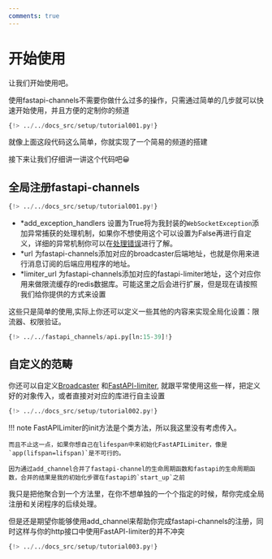 ```yaml
---
comments: true
---
```


# 开始使用

让我们开始使用吧。

使用fastapi-channels不需要你做什么过多的操作，只需通过简单的几步就可以快速开始使用，并且方便的定制你的频道

```Python
{!> ../../docs_src/setup/tutorial001.py!}
```

就像上面这段代码这么简单，你就实现了一个简易的频道的搭建

接下来让我们仔细讲一讲这个代码吧😀

## 全局注册fastapi-channels

```Python hl_lines="3 7-12"
{!> ../../docs_src/setup/tutorial001.py!}
```

- *add_exception_handlers 设置为True将为我封装的`WebSocketException`添加异常捕获的处理机制，如果你不想使用这个可以设置为False再进行自定义，详细的异常机制你可以在[处理错误](exception.md)进行了解。
- *url 为fastapi-channels添加对应的broadcaster后端地址，也就是你用来进行消息订阅的后端应用程序的地址。
- *limiter_url 为fastapi-channels添加对应的fastapi-limiter地址，这个对应你用来做限流缓存的redis数据库。可能这里之后会进行扩展，但是现在请按照我们给你提供的方式来设置

这些只是简单的使用,实际上你还可以定义一些其他的内容来实现全局化设置：限流器、权限验证。


```python title="fastapi_channels/api.py"
{!> ../../fastapi_channels/api.py[ln:15-39]!}
```

## 自定义的范畴

你还可以自定义<a href="https://github.com/encode/broadcaster" class="external-link" target="_blank">Broadcaster</a>
和<a href="https://github.com/long2ice/fastapi-limiter" class="external-link" target="_blank">FastAPI-limiter</a>,
就跟平常使用这些一样，把定义好的对象传入，或者直接对对应的库进行自主设置

```python title="main.py" hl_lines="13-16 20 27"
{!> ../../docs_src/setup/tutorial002.py!}
```
!!! note
    FastAPILimiter的init方法是个类方法，所以我这里没有考虑传入。
    
    而且不止这一点，如果你想自己在lifespan中来初始化FastAPILimiter，像是`app(lifspan=lifspan)`是不可行的。

    因为通过add_channel合并了fastapi-channel的生命周期函数和fastapi的生命周期函数，合并的结果是我的初始化步骤在fastapi的`start_up`之前

我只是把他聚合到一个方法里，在你不想单独的一个个指定的时候，帮你完成全局注册和关闭程序的后续处理。

但是还是期望你能够使用add_channel来帮助你完成fastapi-channels的注册，同时这样与你的http接口中使用FastAPI-limiter的并不冲突

```python hl_lines="7"
{!> ../../docs_src/setup/tutorial003.py!}
```
